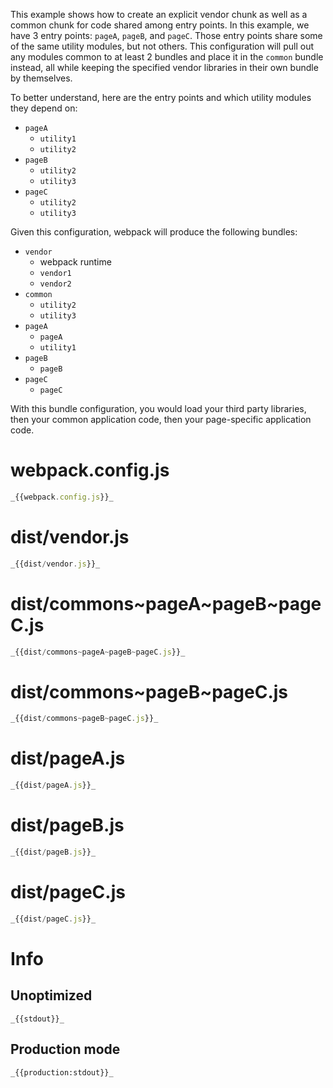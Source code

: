 This example shows how to create an explicit vendor chunk as well as a common chunk for code shared among entry points. In this example, we have 3 entry points: `pageA`, `pageB`, and `pageC`. Those entry points share some of the same utility modules, but not others. This configuration will pull out any modules common to at least 2 bundles and place it in the `common` bundle instead, all while keeping the specified vendor libraries in their own bundle by themselves.

To better understand, here are the entry points and which utility modules they depend on:

- `pageA`
  - `utility1`
  - `utility2`
- `pageB`
  - `utility2`
  - `utility3`
- `pageC`
  - `utility2`
  - `utility3`

Given this configuration, webpack will produce the following bundles:

- `vendor`
  - webpack runtime
  - `vendor1`
  - `vendor2`
- `common`
  - `utility2`
  - `utility3`
- `pageA`
  - `pageA`
  - `utility1`
- `pageB`
  - `pageB`
- `pageC`
  - `pageC`

With this bundle configuration, you would load your third party libraries, then your common application code, then your page-specific application code.

# webpack.config.js

```javascript
_{{webpack.config.js}}_
```

# dist/vendor.js

```javascript
_{{dist/vendor.js}}_
```

# dist/commons~pageA~pageB~pageC.js

```javascript
_{{dist/commons~pageA~pageB~pageC.js}}_
```

# dist/commons~pageB~pageC.js

```javascript
_{{dist/commons~pageB~pageC.js}}_
```

# dist/pageA.js

```javascript
_{{dist/pageA.js}}_
```

# dist/pageB.js

```javascript
_{{dist/pageB.js}}_
```

# dist/pageC.js

```javascript
_{{dist/pageC.js}}_
```

# Info

## Unoptimized

```
_{{stdout}}_
```

## Production mode

```
_{{production:stdout}}_
```

